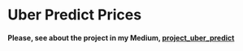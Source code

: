 <h1>Uber Predict Prices</h1>
<h4>Please, see about the project in my Medium, <a href="https://medium.com/@vandersonaugusto6/uber-data-analysis-1efe8da8f957">project_uber_predict</a>





 </h4>
